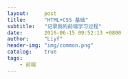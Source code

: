 ```yaml
---
layout:     post
title:      "HTML+CSS 基础"
subtitle:   "记录我的前端学习过程"
date:       2016-06-15 09:52:13 +0800
author:     "Liyf"
header-img: "img/common.png"
catalog:    true
tags: 
    - 前端
---
```

